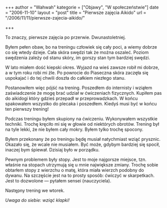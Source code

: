 +++
author = "Wahwah"
kategorie = ["Objawy", "W społeczeństwie"]
date = "2006-11-10"
layout = "post"
title = "Pierwsze zajęcia Aikido"
url = "/2006/11/11/pierwsze-zajecia-aikido/"

+++

To znaczy, pierwsze zajęcia po przerwie. Dwunastoletniej.

Byłem pełen obaw, bo na treningu człowiek się cały poci, a wiemy dobrze co się wtedy dzieje. Cała skóra swędzi tak że można oszaleć. Poziom swędzenia zależy od stanu skóry, im gorszy stan tym bardziej swędzi.

<!--more-->W lato miałem dość kiepski okres. Wyjazd na wieś zawsze robił mi dobrze, a w tym roku robi mi źle. Po powrocie do Piaseczna skóra zaczęła się uspokajać i do tej chwili doszła do całkiem niezłego stanu.


  
Postanowiłem więc pójść na trening. Poszedłem do internisty i wziąłem zaświadczenie że mogę brać udział w ćwiczeniach fizycznych. Kupiłem pas do aikidogi który gdzieś przepadł w przeprowadzkach. W końcu spakowałem wszystko do plecaka i poszedłem. Kiedyś musi być w końcu ten pierwszy trening!

Podczas treningu byłem skupiony na ćwiczeniu. Wykonywałem wszystkie techniki. Trochę kręciło mi się w głowie od niektórych obrotów. Trening był na tyle lekki, że nie byłem cały mokry. Byłem tylko trochę spocony.

Byłem przekonany że po treningu będę musiał natychmiast wziąć prysznic. Okazało się, że wcale nie musiałem. Być może, gdybym bardziej się spocił, inaczej bym śpiewał. Dzisiaj było w porządku.

Pewnym problemem były stopy. Jest to moje najgorsze miejsce, tzn. właśnie na stopach utrzymują się u mnie największe zmiany. Trochę sobie obtarłem stopy z wierzchu o matę, która miała wierzch podobny do dywanu. Na szczęście jest na to prosty sposób: ćwiczyć w skarpetkach. Jest to dozwolone ― pytałem sensei (nauczyciela).

Następny trening we wtorek.

_Uwaga do siebie: wziąć klapki!_
